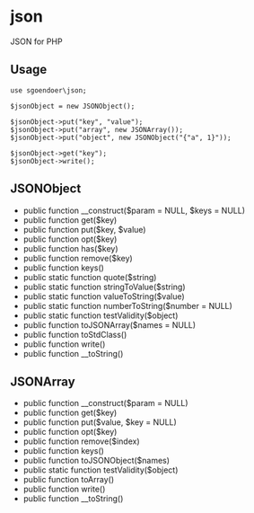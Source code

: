 # json

JSON for PHP

## Usage

    use sgoendoer\json;
    
    $jsonObject = new JSONObject();
    
    $jsonObject->put("key", "value");
    $jsonObject->put("array", new JSONArray());
    $jsonObject->put("object", new JSONObject("{"a", 1}"));
    
    $jsonObject->get("key");
    $jsonObject->write();

## JSONObject

* public function __construct($param = NULL, $keys = NULL)
* public function get($key)
* public function put($key, $value)
* public function opt($key)
* public function has($key)
* public function remove($key)
* public function keys()
* public static function quote($string)
* public static function stringToValue($string)
* public static function valueToString($value)
* public static function numberToString($number = NULL)
* public static function testValidity($object)
* public function toJSONArray($names = NULL)
* public function toStdClass()
* public function write()
* public function __toString()

## JSONArray

* public function __construct($param = NULL)
* public function get($key)
* public function put($value, $key = NULL)
* public function opt($key)
* public function remove($index)
* public function keys()
* public function toJSONObject($names)
* public static function testValidity($object)
* public function toArray()
* public function write()
* public function __toString()
